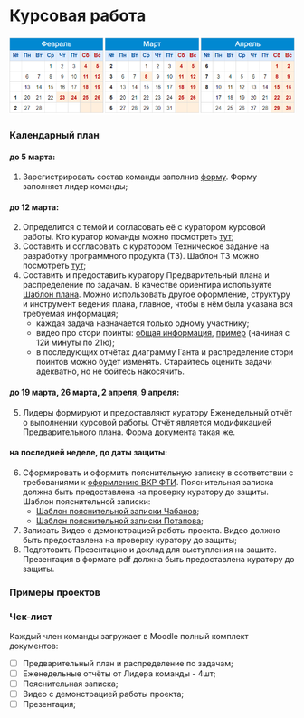 # Курсовая работа

![](./img/calendar.png)

### Календарный план

#### до 5 марта: 

1. Зарегистрировать состав команды заполнив [форму](https://docs.google.com/forms/d/e/1FAIpQLSdmX9COIHlotZL0Qkps1YCZYAW9BBpoWkXiOG4P4lFeTsBORg/viewform?usp=sf_link). Форму заполняет лидер команды;

#### до 12 марта: 

2. Определится с темой и согласовать её с куратором курсовой работы. Кто куратор команды можно посмотреть [тут](#);
3. Составить и согласовать с куратором Техническое задание на разработку программного продукта (ТЗ). Шаблон ТЗ можно посмотреть [тут](#);
4. Составить и предоставить куратору Предварительный плана и распределение по задачам. В качестве ориентира используйте [Шаблон плана](https://docs.google.com/spreadsheets/d/1slxdFeByLSl6v5HhrKJC5jbeAAKMXtaROaWq9cxvZxw/edit?usp=sharing). Можно использовать другое оформление, структуру и инструмент ведения плана, главное, чтобы в нём была указана вся требуемая информация;
   - каждая задача назначается только одному участнику;
   - видео про стори поинты: [общая информация](https://youtu.be/IcyX43CAdiI), [пример](https://youtu.be/LlLK03gpiOg) (начиная с 12й минуты по 21ю);
   - в последующих отчётах диаграмму Ганта и распределение стори поинтов можно будет изменять. Старайтесь оценить задачи адекватно, но не бойтесь накосячить.

#### до 19 марта, 26 марта, 2 апреля, 9 апреля:

5. Лидеры формируют и предоставляют куратору Еженедельный отчёт о выполнении курсовой работы. Отчёт является модификацией Предварительного плана. Форма документа такая же.

#### на последней неделе, до даты защиты:

6. Сформировать и оформить пояснительную записку в соответствии с требованиями к [оформлению ВКР ФТИ](./files/Oformlenie-VKR-FTI-2019.pdf). Пояснительная записка должна быть предоставлена на проверку куратору до защиты. Шаблон пояснительной записки:
   - [Шаблон пояснительной записки Чабанов](#);
   - [Шаблон пояснительной записки Потапова](#);
6. Записать Видео с демонстрацией работы проекта. Видео должно быть предоставлена на проверку куратору до защиты;
7. Подготовить Презентацию и доклад для выступления на защите. Презентация в формате pdf должна быть предоставлена куратору до защиты.

### Примеры проектов





### Чек-лист

Каждый член команды загружает в Moodle полный комплект документов:

- [ ] Предварительный план и распределение по задачам;
- [ ] Еженедельные отчёты от Лидера команды - 4шт;
- [ ] Пояснительная записка;
- [ ] Видео с демонстрацией работы проекта;
- [ ] Презентация;
